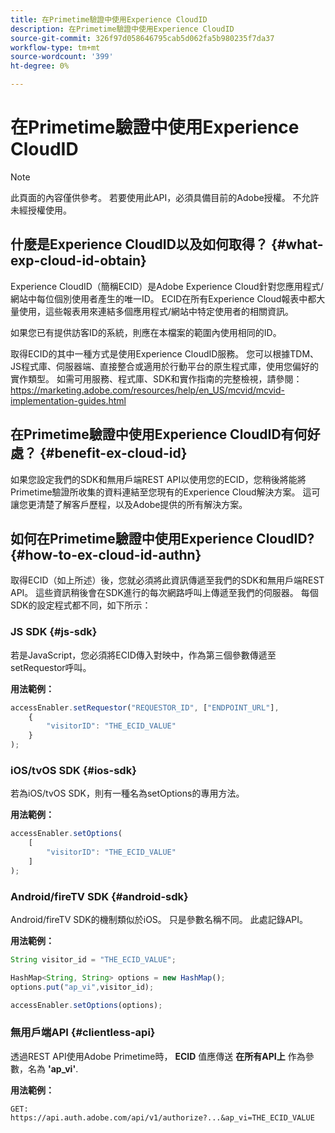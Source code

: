 ```yaml
---
title: 在Primetime驗證中使用Experience CloudID
description: 在Primetime驗證中使用Experience CloudID
source-git-commit: 326f97d058646795cab5d062fa5b980235f7da37
workflow-type: tm+mt
source-wordcount: '399'
ht-degree: 0%

---
```



# 在Primetime驗證中使用Experience CloudID

>[!NOTE]
>
>此頁面的內容僅供參考。 若要使用此API，必須具備目前的Adobe授權。 不允許未經授權使用。

## 什麼是Experience CloudID以及如何取得？ {#what-exp-cloud-id-obtain}

Experience CloudID（簡稱ECID）是Adobe Experience Cloud針對您應用程式/網站中每位個別使用者產生的唯一ID。 ECID在所有Experience Cloud報表中都大量使用，這些報表用來連結多個應用程式/網站中特定使用者的相關資訊。

如果您已有提供訪客ID的系統，則應在本檔案的範圍內使用相同的ID。

取得ECID的其中一種方式是使用Experience CloudID服務。 您可以根據TDM、JS程式庫、伺服器端、直接整合或適用於行動平台的原生程式庫，使用您偏好的實作類型。 如需可用服務、程式庫、SDK和實作指南的完整檢視，請參閱：https://marketing.adobe.com/resources/help/en_US/mcvid/mcvid-implementation-guides.html





## 在Primetime驗證中使用Experience CloudID有何好處？ {#benefit-ex-cloud-id}

如果您設定我們的SDK和無用戶端REST API以使用您的ECID，您稍後將能將Primetime驗證所收集的資料連結至您現有的Experience Cloud解決方案。 這可讓您更清楚了解客戶歷程，以及Adobe提供的所有解決方案。

## 如何在Primetime驗證中使用Experience CloudID? {#how-to-ex-cloud-id-authn}

取得ECID（如上所述）後，您就必須將此資訊傳遞至我們的SDK和無用戶端REST API。 這些資訊稍後會在SDK進行的每次網路呼叫上傳遞至我們的伺服器。 每個SDK的設定程式都不同，如下所示：

### JS SDK {#js-sdk}

若是JavaScript，您必須將ECID傳入對映中，作為第三個參數傳遞至setRequestor呼叫。

**用法範例：**

```JavaScript
accessEnabler.setRequestor("REQUESTOR_ID", ["ENDPOINT_URL"],
    {
        "visitorID": "THE_ECID_VALUE"
    }
);
```

### iOS/tvOS SDK {#ios-sdk}

若為iOS/tvOS SDK，則有一種名為setOptions的專用方法。

**用法範例：**

```JavaScript
accessEnabler.setOptions(
    [
        "visitorID": "THE_ECID_VALUE"
    ]
);
```

### Android/fireTV SDK {#android-sdk}

Android/fireTV SDK的機制類似於iOS。 只是參數名稱不同。 此處記錄API。

**用法範例：**

```JavaScript
String visitor_id = "THE_ECID_VALUE";

HashMap<String, String> options = new HashMap();
options.put("ap_vi",visitor_id);

accessEnabler.setOptions(options);
```

### 無用戶端API {#clientless-api}

透過REST API使用Adobe Primetime時， **ECID** 值應傳送 **在所有API上** 作為參數，名為 **&#39;ap_vi&#39;**.

**用法範例：**

`GET: https://api.auth.adobe.com/api/v1/authorize?...&ap_vi=THE_ECID_VALUE`
